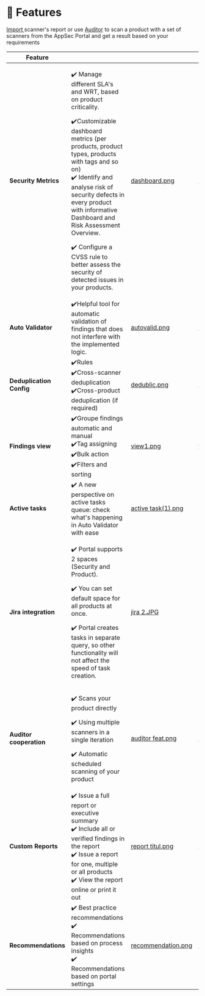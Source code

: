 # 🎯 Features

[Import ](../scanners/importing-reports-from-scanners-to-appsec-portal/)scanner's report or use [Auditor](broken-reference) to scan a product with a set of scanners from the AppSec Portal and get a result based on your requirements

<table data-card-size="large" data-view="cards" data-full-width="true"><thead><tr><th>Feature</th><th></th><th data-hidden data-card-cover data-type="files"></th><th data-hidden data-card-target data-type="content-ref"></th></tr></thead><tbody><tr><td><strong>Security Metrics</strong></td><td><p>✔️ Manage different SLA's and WRT, based on product criticality.</p><p>✔️Customizable dashboard metrics (per products, product types, products with tags and so on) <br>✔️ Identify and analyse risk of security defects in every product with informative Dashboard and Risk Assessment Overview. </p><p>✔️ Configure a CVSS rule to better assess the security of detected issues in your products.</p></td><td><a href="../../.gitbook/assets/dashboard.png">dashboard.png</a></td><td><a href="security-metrics/">security-metrics</a></td></tr><tr><td><strong>Auto Validator</strong></td><td>✔️Helpful tool for automatic validation of findings that does not interfere with the implemented logic.</td><td><a href="../../.gitbook/assets/autovalid.png">autovalid.png</a></td><td><a href="../auto-validator/">auto-validator</a></td></tr><tr><td><strong>Deduplication Config</strong></td><td>✔️Rules<br>✔️Cross-scanner deduplication <br>✔️Cross-product deduplication (if required)</td><td><a href="../../.gitbook/assets/dedublic.png">dedublic.png</a></td><td><a href="deduplicator/">deduplicator</a></td></tr><tr><td><strong>Findings view</strong></td><td>✔️Groupe findings automatic and manual<br>✔️Tag assigning<br>✔️Bulk action<br>✔️Filters and sorting<br></td><td><a href="../../.gitbook/assets/view1.png">view1.png</a></td><td><a href="../findings-view/">findings-view</a></td></tr><tr><td><strong>Active tasks</strong></td><td>✔️ A new perspective on active tasks queue: check what's happening in Auto Validator with ease</td><td><a href="../../.gitbook/assets/active task(1).png">active task(1).png</a></td><td></td></tr><tr><td><strong>Jira integration</strong> </td><td><p>✔️ Portal supports 2 spaces (Security and Product). </p><p>✔️ You can set default space for all products at once. </p><p>✔️ Portal creates tasks in separate query, so other functionality will not affect the speed of task creation.</p></td><td><a href="../../.gitbook/assets/jira 2.JPG">jira 2.JPG</a></td><td></td></tr><tr><td><strong>Auditor cooperation</strong></td><td><p>✔️ Scans your product directly</p><p>✔️ Using multiple scanners in a single iteration</p><p>✔️ Automatic scheduled scanning of your product</p></td><td><a href="../../.gitbook/assets/auditor feat.png">auditor feat.png</a></td><td><a href="broken-reference">Broken link</a></td></tr><tr><td><strong>Custom Reports</strong></td><td>✔️ Issue a full report or executive summary<br>✔️ Include all or verified findings in the report<br>✔️ Issue a report for one, multiple or all products<br>✔️ View the report online or print it out</td><td><a href="../../.gitbook/assets/report titul.png">report titul.png</a></td><td><a href="custom-reports.md">custom-reports.md</a></td></tr><tr><td><strong>Recommendations</strong></td><td>✔️ Best practice recommendations <br>✔️ Recommendations based on process insights <br>✔️ Recommendations based on portal settings</td><td><a href="../../.gitbook/assets/recommendation.png">recommendation.png</a></td><td><a href="recommendations.md">recommendations.md</a></td></tr></tbody></table>

